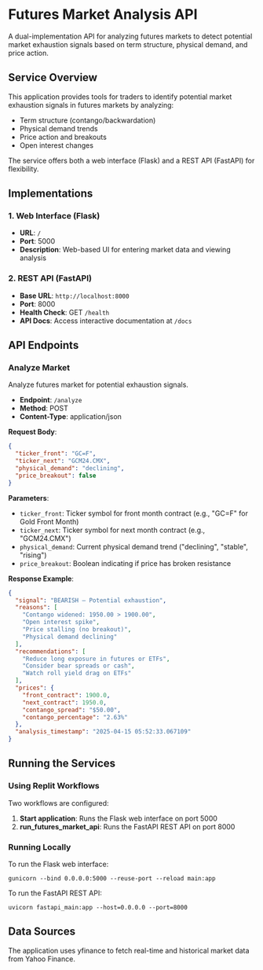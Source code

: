 # Futures Market Analysis API

A dual-implementation API for analyzing futures markets to detect potential market exhaustion signals based on term structure, physical demand, and price action.

## Service Overview

This application provides tools for traders to identify potential market exhaustion signals in futures markets by analyzing:

- Term structure (contango/backwardation)
- Physical demand trends
- Price action and breakouts
- Open interest changes

The service offers both a web interface (Flask) and a REST API (FastAPI) for flexibility.

## Implementations

### 1. Web Interface (Flask)

- **URL**: `/` 
- **Port**: 5000
- **Description**: Web-based UI for entering market data and viewing analysis

### 2. REST API (FastAPI)

- **Base URL**: `http://localhost:8000`
- **Port**: 8000
- **Health Check**: GET `/health`
- **API Docs**: Access interactive documentation at `/docs`

## API Endpoints

### Analyze Market

Analyze futures market for potential exhaustion signals.

- **Endpoint**: `/analyze`
- **Method**: POST
- **Content-Type**: application/json

**Request Body**:

```json
{
  "ticker_front": "GC=F",
  "ticker_next": "GCM24.CMX",
  "physical_demand": "declining",
  "price_breakout": false
}
```

**Parameters**:

- `ticker_front`: Ticker symbol for front month contract (e.g., "GC=F" for Gold Front Month)
- `ticker_next`: Ticker symbol for next month contract (e.g., "GCM24.CMX")
- `physical_demand`: Current physical demand trend ("declining", "stable", "rising")
- `price_breakout`: Boolean indicating if price has broken resistance

**Response Example**:

```json
{
  "signal": "BEARISH — Potential exhaustion",
  "reasons": [
    "Contango widened: 1950.00 > 1900.00",
    "Open interest spike",
    "Price stalling (no breakout)",
    "Physical demand declining"
  ],
  "recommendations": [
    "Reduce long exposure in futures or ETFs",
    "Consider bear spreads or cash",
    "Watch roll yield drag on ETFs"
  ],
  "prices": {
    "front_contract": 1900.0,
    "next_contract": 1950.0,
    "contango_spread": "$50.00",
    "contango_percentage": "2.63%"
  },
  "analysis_timestamp": "2025-04-15 05:52:33.067109"
}
```

## Running the Services

### Using Replit Workflows

Two workflows are configured:

1. **Start application**: Runs the Flask web interface on port 5000
2. **run_futures_market_api**: Runs the FastAPI REST API on port 8000

### Running Locally

To run the Flask web interface:
```
gunicorn --bind 0.0.0.0:5000 --reuse-port --reload main:app
```

To run the FastAPI REST API:
```
uvicorn fastapi_main:app --host=0.0.0.0 --port=8000
```

## Data Sources

The application uses yfinance to fetch real-time and historical market data from Yahoo Finance.